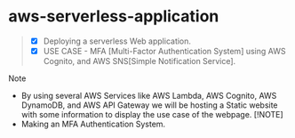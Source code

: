 # aws-serverless-application

> + [x] Deploying a serverless Web application.
> + [x] USE CASE - MFA [Multi-Factor Authentication System] using AWS Cognito, and AWS SNS[Simple Notification Service].

> [!NOTE]
> + By using several AWS Services like AWS Lambda, AWS Cognito, AWS DynamoDB, and AWS API Gateway we will be hosting a Static website with some information to display the use case of the webpage.
> [!NOTE]
> + Making an MFA Authentication System.
